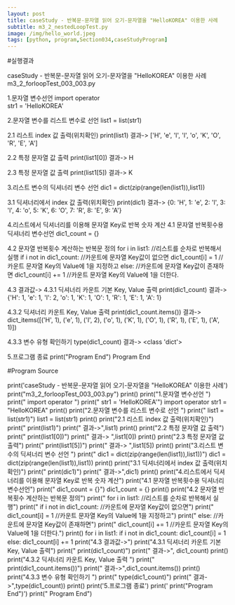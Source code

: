 ```yaml
---
layout: post
title: caseStudy - 반복문-문자열 읽어 오기-문자열을 "HelloKOREA" 이용한 사례
subtitle: m3_2_nestedLoopTest.py
image: /img/hello_world.jpeg
tags: [python, program,Section034,caseStudyProgram]
---
```


#실행결과

caseStudy - 반복문-문자열 읽어 오기-문자열을 "HelloKOREA" 이용한 사례
m3_2_forloopTest_003_003.py

1.문자열 변수선언
  import operator    
  str1 = 'HelloKOREA'

2.문자열 변수를 리스트 변수로 선언
  list1 = list(str1)

2.1 리스트 index 값 출력(위치확인)
    print(list1)
    결과-> ['H', 'e', 'l', 'l', 'o', 'K', 'O', 'R', 'E', 'A']

2.2 특정 문자열 값 출력
    print(list1[0])
    결과->  H

2.3 특정 문자열 값 출력
    print(list1[5])
    결과->  K

3.리스트 변수의 딕셔너리 변수 선언
  dic1 = dict(zip(range(len(list1)),list1))

3.1 딕셔너리에서 index 값 출력(위치확인)
    print(dic1)
    결과-> {0: 'H', 1: 'e', 2: 'l', 3: 'l', 4: 'o', 5: 'K', 6: 'O', 7: 'R', 8: 'E', 9: 'A'}

4.리스트에서 딕셔너리를 이용해 문자열 Key로 반복 숫자 계산
4.1 문자열 반복횟수용 딕셔너리 변수선언
    dic1_count = {}

4.2 문자열 반복횟수 계산하는 반복문 정의
    for i in list1: //리스트를 순차로 반복해서 실행
        if i not in dic1_count: //카운트에 문자열 Key값이 없으면
              dic1_count[i] = 1 //카운트 문자열 Key의 Value에 1을 지정하고
        else: //카운트에 문자열 Key값이 존재하면
              dic1_count[i] += 1 //카운트 문자열 Key의 Value에 1을 더한다.

4.3 결과값->
4.3.1 딕셔너리 카운트 기본 Key, Value 출력
   print(dic1_count)
   결과-> {'H': 1, 'e': 1, 'l': 2, 'o': 1, 'K': 1, 'O': 1, 'R': 1, 'E': 1, 'A': 1}

4.3.2 딕셔너리 카운트 Key, Value 출력
   print(dic1_count.items())
   결과-> dict_items([('H', 1), ('e', 1), ('l', 2), ('o', 1), ('K', 1), ('O', 1), ('R', 1), ('E', 1), ('A', 1)])

4.3.3 변수 유형 확인하기
   type(dic1_count)
   결과-> <class 'dict'>

5.프로그램 종료
  print("Program End")
  Program End

#Program Source

print('caseStudy - 반복문-문자열 읽어 오기-문자열을 "HelloKOREA" 이용한 사례')
print("m3_2_forloopTest_003_003.py")
print()
print("1.문자열 변수선언 ")
print("  import operator    ")
print("  str1 = 'HelloKOREA'")
import operator
str1 = "HelloKOREA"
print()
print("2.문자열 변수를 리스트 변수로 선언 ")
print("  list1 = list(str1)")
list1 = list(str1)
print()
print("2.1 리스트 index 값 출력(위치확인)")
print("    print(list1)")
print("    결과->",list1)
print()
print("2.2 특정 문자열 값 출력")
print("    print(list1[0])")
print("    결과-> ",list1[0])
print()
print("2.3 특정 문자열 값 출력")
print("    print(list1[5])")
print("    결과-> ",list1[5])
print()
print("3.리스트 변수의 딕셔너리 변수 선언 ")
print("  dic1 = dict(zip(range(len(list1)),list1))")
dic1 = dict(zip(range(len(list1)),list1))
print()
print("3.1 딕셔너리에서 index 값 출력(위치확인)")
print("    print(dic1)")
print("    결과->",dic1)
print()
print("4.리스트에서 딕셔너리를 이용해 문자열 Key로 반복 숫자 계산")
print("4.1 문자열 반복횟수용 딕셔너리 변수선언")
print("    dic1_count = {}")
dic1_count = {}
print()
print("4.2 문자열 반복횟수 계산하는 반복문 정의")
print("    for i in list1: //리스트를 순차로 반복해서 실행")
print("        if i not in dic1_count: //카운트에 문자열 Key값이 없으면")
print("              dic1_count[i] = 1 //카운트 문자열 Key의 Value에 1을 지정하고")
print("        else: //카운트에 문자열 Key값이 존재하면")
print("              dic1_count[i] += 1 //카운트 문자열 Key의 Value에 1을 더한다.")
print()
for i in list1:
     if i not in dic1_count:
        dic1_count[i] = 1
     else:
        dic1_count[i] += 1
print("4.3 결과값->")
print("4.3.1 딕셔너리 카운트 기본 Key, Value 출력")
print("   print(dic1_count)")
print("   결과->", dic1_count)
print()
print("4.3.2 딕셔너리 카운트 Key, Value 출력 ")
print("   print(dic1_count.items())")
print("   결과->",dic1_count.items())
print()
print("4.3.3 변수 유형 확인하기 ")
print("   type(dic1_count)")
print("   결과->",type(dic1_count))
print()
print('5.프로그램 종료')
print('  print("Program End")')
print("  Program End")
